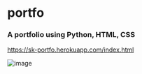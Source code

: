 # portfo
### A portfolio using Python, HTML, CSS
https://sk-portfo.herokuapp.com/index.html


![image](https://user-images.githubusercontent.com/19988353/125236689-0d72d000-e302-11eb-98fa-212ec7d64ad7.png)
